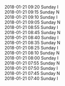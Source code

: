 2018-01-21 09:20 Sunday  I  
2018-01-21 09:15 Sunday  N  
2018-01-21 09:10 Sunday  I  
2018-01-21 09:05 Sunday  N  
2018-01-21 08:55 Sunday  I  
2018-01-21 08:45 Sunday  N  
2018-01-21 08:40 Sunday  I  
2018-01-21 08:35 Sunday  N  
2018-01-21 08:25 Sunday  I  
2018-01-21 08:10 Sunday  N  
2018-01-21 08:00 Sunday  I  
2018-01-21 07:55 Sunday  N  
2018-01-21 07:50 Sunday  I  
2018-01-21 07:45 Sunday  N  
2018-01-21 07:40 Sunday  I  
